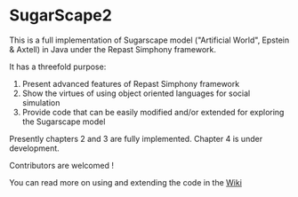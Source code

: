 # SugarScape2

This is a full implementation of Sugarscape model ("Artificial World", Epstein & Axtell) in Java under the Repast Simphony framework.

It has a threefold purpose:

1. Present advanced features of Repast Simphony framework
2. Show the virtues of using object oriented languages for social simulation
3. Provide code that can be easily modified and/or extended for exploring the Sugarscape  model

Presently chapters 2 and 3 are fully implemented. Chapter 4 is under development.

Contributors are welcomed !

You can read more on using and extending the code in the [Wiki](https://github.com/dkremmydas/SugarScape2/wiki)
